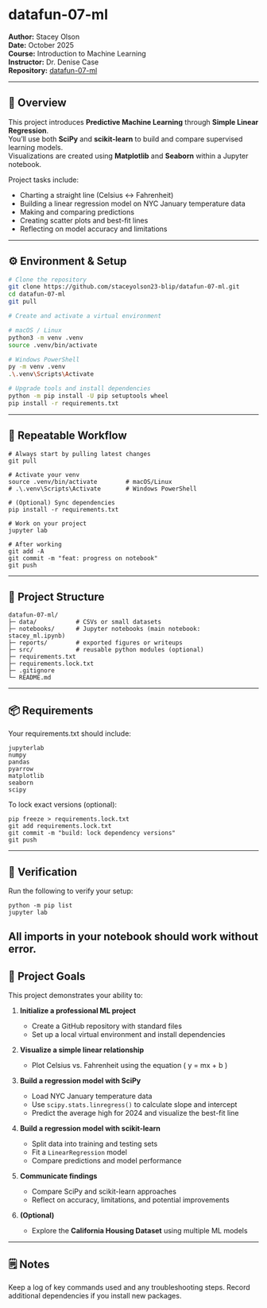 # datafun-07-ml
**Author:** Stacey Olson  
**Date:** October 2025  
**Course:** Introduction to Machine Learning  
**Instructor:** Dr. Denise Case  
**Repository:** [datafun-07-ml](https://github.com/staceyolson23-blip/datafun-07-ml)

---

## 📘 Overview
This project introduces **Predictive Machine Learning** through **Simple Linear Regression**.  
You’ll use both **SciPy** and **scikit-learn** to build and compare supervised learning models.  
Visualizations are created using **Matplotlib** and **Seaborn** within a Jupyter notebook.

Project tasks include:
- Charting a straight line (Celsius ↔ Fahrenheit)
- Building a linear regression model on NYC January temperature data
- Making and comparing predictions
- Creating scatter plots and best-fit lines
- Reflecting on model accuracy and limitations

---

## ⚙️ Environment & Setup

```bash
# Clone the repository
git clone https://github.com/staceyolson23-blip/datafun-07-ml.git
cd datafun-07-ml
git pull

# Create and activate a virtual environment

# macOS / Linux
python3 -m venv .venv
source .venv/bin/activate

# Windows PowerShell
py -m venv .venv
.\.venv\Scripts\Activate

# Upgrade tools and install dependencies
python -m pip install -U pip setuptools wheel
pip install -r requirements.txt
```
---
## 🔁 Repeatable Workflow
```
# Always start by pulling latest changes
git pull

# Activate your venv
source .venv/bin/activate        # macOS/Linux
# .\.venv\Scripts\Activate       # Windows PowerShell

# (Optional) Sync dependencies
pip install -r requirements.txt

# Work on your project
jupyter lab

# After working
git add -A
git commit -m "feat: progress on notebook"
git push
```
---
## 🧱 Project Structure
```
datafun-07-ml/
├─ data/           # CSVs or small datasets
├─ notebooks/      # Jupyter notebooks (main notebook: stacey_ml.ipynb)
├─ reports/        # exported figures or writeups
├─ src/            # reusable python modules (optional)
├─ requirements.txt
├─ requirements.lock.txt
├─ .gitignore
└─ README.md
```
---
## 📦 Requirements
Your requirements.txt should include:
```
jupyterlab
numpy
pandas
pyarrow
matplotlib
seaborn
scipy
```
To lock exact versions (optional):
```
pip freeze > requirements.lock.txt
git add requirements.lock.txt
git commit -m "build: lock dependency versions"
git push
```
---
## 🧪 Verification
Run the following to verify your setup:
```
python -m pip list
jupyter lab
```
All imports in your notebook should work without error.
---
## 🎯 Project Goals
This project demonstrates your ability to:

1. **Initialize a professional ML project**  
   - Create a GitHub repository with standard files  
   - Set up a local virtual environment and install dependencies  

2. **Visualize a simple linear relationship**  
   - Plot Celsius vs. Fahrenheit using the equation \( y = mx + b \)  

3. **Build a regression model with SciPy**  
   - Load NYC January temperature data  
   - Use `scipy.stats.linregress()` to calculate slope and intercept  
   - Predict the average high for 2024 and visualize the best-fit line  

4. **Build a regression model with scikit-learn**  
   - Split data into training and testing sets  
   - Fit a `LinearRegression` model  
   - Compare predictions and model performance  

5. **Communicate findings**  
   - Compare SciPy and scikit-learn approaches  
   - Reflect on accuracy, limitations, and potential improvements  

6. **(Optional)**  
   - Explore the **California Housing Dataset** using multiple ML models  
---
## 🗒️ Notes
Keep a log of key commands used and any troubleshooting steps.
Record additional dependencies if you install new packages.